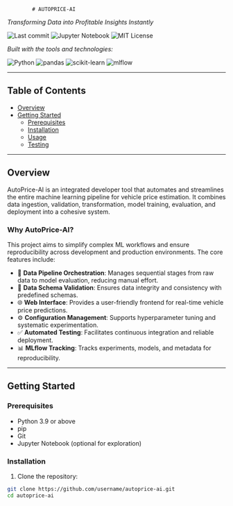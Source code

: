             # AUTOPRICE-AI

_Transforming Data into Profitable Insights Instantly_

![Last commit](https://img.shields.io/github/last-commit/username/autoprice-ai)
![Jupyter Notebook](https://img.shields.io/badge/jupyter-notebooks-4B8BBE)
![MIT License](https://img.shields.io/badge/license-MIT-green)

_Built with the tools and technologies:_

![Python](https://img.shields.io/badge/python-3.9+-blue)
![pandas](https://img.shields.io/badge/pandas-1.5.3-lightgrey)
![scikit-learn](https://img.shields.io/badge/scikit--learn-1.3.0-yellow)
![mlflow](https://img.shields.io/badge/mlflow-tracking-critical)

---

## Table of Contents

- [Overview](#overview)
- [Getting Started](#getting-started)
  - [Prerequisites](#prerequisites)
  - [Installation](#installation)
  - [Usage](#usage)
  - [Testing](#testing)

---

## Overview

AutoPrice-AI is an integrated developer tool that automates and streamlines the entire machine learning pipeline for vehicle price estimation. It combines data ingestion, validation, transformation, model training, evaluation, and deployment into a cohesive system.

### Why AutoPrice-AI?

This project aims to simplify complex ML workflows and ensure reproducibility across development and production environments. The core features include:

- 🔁 **Data Pipeline Orchestration**: Manages sequential stages from raw data to model evaluation, reducing manual effort.
- 📐 **Data Schema Validation**: Ensures data integrity and consistency with predefined schemas.
- 🌐 **Web Interface**: Provides a user-friendly frontend for real-time vehicle price predictions.
- ⚙️ **Configuration Management**: Supports hyperparameter tuning and systematic experimentation.
- ✅ **Automated Testing**: Facilitates continuous integration and reliable deployment.
- 📊 **MLflow Tracking**: Tracks experiments, models, and metadata for reproducibility.

---

## Getting Started

### Prerequisites

- Python 3.9 or above
- pip
- Git
- Jupyter Notebook (optional for exploration)

### Installation

1. Clone the repository:

```bash
git clone https://github.com/username/autoprice-ai.git
cd autoprice-ai
